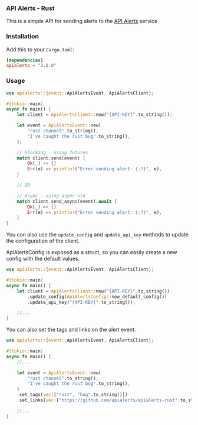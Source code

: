 ### API Alerts - Rust

This is a simple API for sending alerts to the [API Alerts](https://apialerts.com) service.

### Installation

Add this to your `Cargo.toml`:

```toml
[dependencies]
apialerts = "2.0.0"
```

### Usage

```rust
use apialerts::{event::ApiAlertsEvent, ApiAlertsClient};

#[tokio::main]
async fn main() {
    let client = ApiAlertsClient::new("{API-KEY}".to_string());

    let event = ApiAlertsEvent::new(
        "rust channel".to_string(),
        "I've caught the rust bug".to_string(),
    );

    // Blocking - using futures
    match client.send(event) {
        Ok(_) => {}
        Err(e) => println!("Error sending alert: {:?}", e),
    }

    // OR

    // Async - using async-std
    match client.send_async(event).await {
        Ok(_) => {}
        Err(e) => println!("Error sending alert: {:?}", e),
    }
}
```

You can also use the `update_config` and `update_api_key` methods to update the configuration of the client.

ApiAlertsConfig is exposed as a struct, so you can easily create a new config with the default values.

```rust
use apialerts::{event::ApiAlertsEvent, ApiAlertsClient};

#[tokio::main]
async fn main() {
    let client = ApiAlertsClient::new("{API-KEY}".to_string())
        .update_config(ApiAlertsConfig::new_default_config())
        .update_api_key("{API-KEY}".to_string());

    //...
}
```

You can also set the tags and links on the alert event.

```rust
use apialerts::{event::ApiAlertsEvent, ApiAlertsClient};

#[tokio::main]
async fn main() {
    //...

    let event = ApiAlertsEvent::new(
        "rust channel".to_string(),
        "I've caught the rust bug".to_string(),
    )
    .set_tags(vec!["rust", "bug".to_string()])
    .set_links(vec!["https://github.com/apialerts/apialerts-rust".to_string()]);

    //...
}
```
